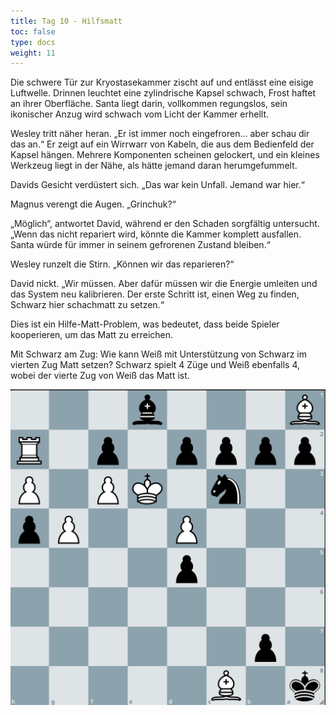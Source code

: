 ```yaml
---
title: Tag 10 - Hilfsmatt 
toc: false
type: docs
weight: 11
---
```


Die schwere Tür zur Kryostasekammer zischt auf und entlässt eine eisige Luftwelle. Drinnen leuchtet eine zylindrische Kapsel schwach, Frost haftet an ihrer Oberfläche. Santa liegt darin, vollkommen regungslos, sein ikonischer Anzug wird schwach vom Licht der Kammer erhellt.

Wesley tritt näher heran. „Er ist immer noch eingefroren... aber schau dir das an.“ Er zeigt auf ein Wirrwarr von Kabeln, die aus dem Bedienfeld der Kapsel hängen. Mehrere Komponenten scheinen gelockert, und ein kleines Werkzeug liegt in der Nähe, als hätte jemand daran herumgefummelt.

Davids Gesicht verdüstert sich. „Das war kein Unfall. Jemand war hier.“

Magnus verengt die Augen. „Grinchuk?“

„Möglich“, antwortet David, während er den Schaden sorgfältig untersucht. „Wenn das nicht repariert wird, könnte die Kammer komplett ausfallen. Santa würde für immer in seinem gefrorenen Zustand bleiben.“

Wesley runzelt die Stirn. „Können wir das reparieren?“

David nickt. „Wir müssen. Aber dafür müssen wir die Energie umleiten und das System neu kalibrieren. Der erste Schritt ist, einen Weg zu finden, Schwarz hier schachmatt zu setzen.“

Dies ist ein Hilfe-Matt-Problem, was bedeutet, dass beide Spieler kooperieren, um das Matt zu erreichen.

Mit Schwarz am Zug: Wie kann Weiß mit Unterstützung von Schwarz im vierten Zug Matt setzen? Schwarz spielt 4 Züge und Weiß ebenfalls 4, wobei der vierte Zug von Weiß das Matt ist.

![Stellung Tag 10](/day10.jpg "k1B5/1p6/8/3p4/3P2Pp/2n1KP1P/pppp1p1R/B3b3 b - - 0 1")


